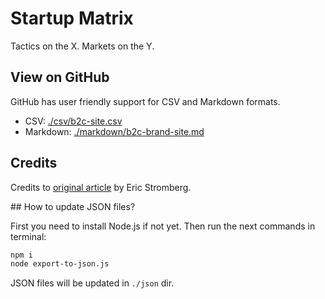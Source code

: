 # Startup Matrix

Tactics on the X. Markets on the Y.

## View on GitHub

GitHub has user friendly support for CSV and Markdown formats.

* CSV: [./csv/b2c-site.csv](./csv/b2c-site.csv)
* Markdown: [./markdown/b2c-brand-site.md](./markdown/b2c-brand-site.md)

## Credits

Credits to [original article](https://medium.com/the-mission/the-startup-idea-matrix-182bf2e6a53a) by Eric Stromberg.

## How to update JSON files?

First you need to install Node.js if not yet.
Then run the next commands in terminal:

```bash
npm i
node export-to-json.js
```

JSON files will be updated in `./json` dir.
